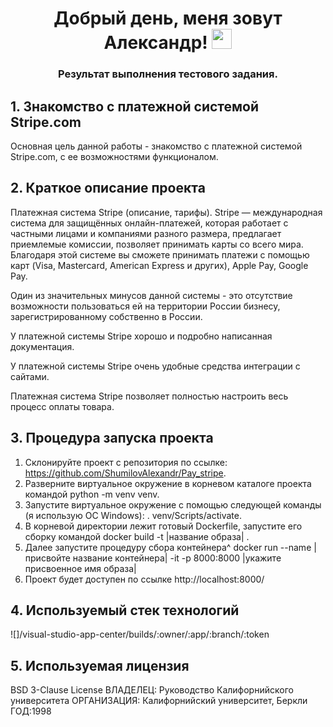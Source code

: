<h1 align="center">Добрый день, меня зовут Александр!</a> 
<img src="https://github.com/blackcater/blackcater/raw/main/images/Hi.gif" height="32"/></h1>
<h3 align="center">Результат выполнения тестового задания.</h3>

## 1. Знакомство с платежной системой Stripe.com
<p>Основная цель данной работы - знакомство с платежной системой Stripe.com, с ее возможностями функционалом.</p>

## 2. Краткое описание проекта
</div>
<p>Платежная система Stripe (описание, тарифы). Stripe — международная система для защищённых онлайн-платежей, которая работает с частными лицами и компаниями разного размера, предлагает приемлемые комиссии, позволяет принимать карты со всего мира. Благодаря этой системе вы сможете принимать платежи с помощью карт (Visa, Mastercard, American Express и других), Apple Pay, Google Pay.</p>
<p>Один из значительных минусов данной системы - это отсутствие возможности пользоваться ей на территории России бизнесу, зарегистрированному собственно в России.</p>
<p>У платежной системы Stripe хорошо и подробно написанная документация.</p>
<p>У платежной системы Stripe очень удобные средства интеграции с сайтами.</p>
<p>Платежная система Stripe позволяет полностью настроить весь процесс оплаты товара.</p>

## 3. Процедура запуска проекта
1. Склонируйте проект с репозитория по ссылке: https://github.com/ShumilovAlexandr/Pay_stripe.
2. Разверните виртуальное окружение в корневом каталоге проекта командой python -m venv venv.
3. Запустите виртуальное окружение с помощью следующей команды (я использую ОС Windows): . venv/Scripts/activate.
4. В корневой директории лежит готовый Dockerfile, запустите его сборку командой docker build -t |название образа| .
5. Далее запустите процедуру сбора контейнера^ docker run --name |присвойте название контейнера| -it -p 8000:8000 |укажите присвоенное имя образа|
6. Проект будет доступен по ссылке http://localhost:8000/</li>

## 4. Используемый стек технологий
![]/visual-studio-app-center/builds/:owner/:app/:branch/:token

## 5. Используемая лицензия
BSD 3-Clause License
ВЛАДЕЛЕЦ: Руководство Калифорнийского университета
ОРГАНИЗАЦИЯ: Калифорнийский университет, Беркли
ГОД:1998
